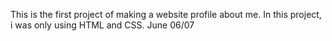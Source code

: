 This is the first project of making a website profile about me.
In this project, i was only using HTML and CSS.
June 06/07